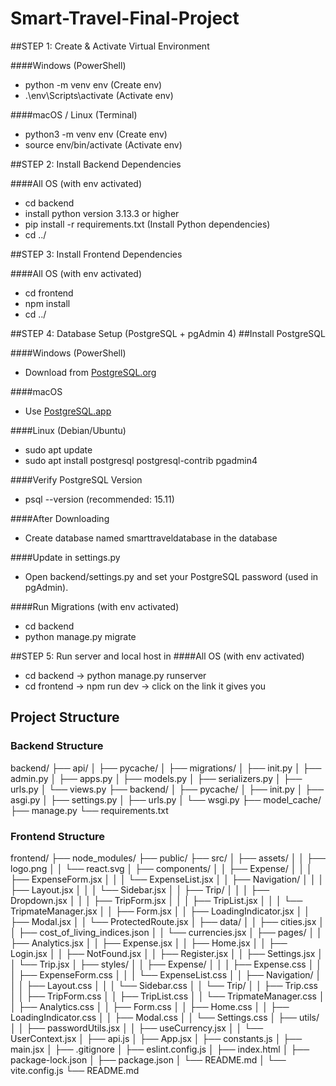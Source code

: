 # Smart-Travel-Final-Project 

##STEP 1: Create & Activate Virtual Environment

####Windows (PowerShell)
- python -m venv env (Create env)            
- .\env\Scripts\activate (Activate env) 

####macOS / Linux (Terminal)
- python3 -m venv env (Create env)            
- source env/bin/activate (Activate env) 

##STEP 2: Install Backend Dependencies

####All OS (with env activated)
- cd backend
- install python version 3.13.3 or higher 
- pip install -r requirements.txt (Install Python dependencies)
- cd ../

##STEP 3: Install Frontend Dependencies

####All OS (with env activated)
- cd frontend
- npm install 
- cd ../

##STEP 4: Database Setup (PostgreSQL + pgAdmin 4)
##Install PostgreSQL

####Windows (PowerShell)
- Download from [PostgreSQL.org ](https://www.postgresql.org/download/windows/)

####macOS 
-  Use [PostgreSQL.app ](https://postgresapp.com)

####Linux (Debian/Ubuntu)
- sudo apt update
- sudo apt install postgresql postgresql-contrib pgadmin4

####Verify PostgreSQL Version
- psql --version (recommended: 15.11)

####After Downloading 
- Create database named smarttraveldatabase in the database

####Update in settings.py
- Open backend/settings.py and set your PostgreSQL password (used in pgAdmin).

####Run Migrations (with env activated)
- cd backend
- python manage.py migrate  

##STEP 5: Run server and local host in
####All OS (with env activated)
- cd backend -> python manage.py runserver
- cd frontend -> npm run dev -> click on the link it gives you 

## Project Structure

### Backend Structure
backend/
├── api/
│ ├── pycache/
│ ├── migrations/
│ ├── init.py
│ ├── admin.py
│ ├── apps.py
│ ├── models.py
│ ├── serializers.py
│ ├── urls.py
│ └── views.py
├── backend/
│ ├── pycache/
│ ├── init.py
│ ├── asgi.py
│ ├── settings.py
│ ├── urls.py
│ └── wsgi.py
├── model_cache/
├── manage.py
└── requirements.txt


### Frontend Structure
frontend/
├── node_modules/
├── public/
├── src/
│ ├── assets/
│ │ ├── logo.png
│ │ └── react.svg
│ ├── components/
│ │ ├── Expense/
│ │ │ ├── ExpenseForm.jsx
│ │ │ └── ExpenseList.jsx
│ │ ├── Navigation/
│ │ │ ├── Layout.jsx
│ │ │ └── Sidebar.jsx
│ │ ├── Trip/
│ │ │ ├── Dropdown.jsx
│ │ │ ├── TripForm.jsx
│ │ │ ├── TripList.jsx
│ │ │ └── TripmateManager.jsx
│ │ ├── Form.jsx
│ │ ├── LoadingIndicator.jsx
│ │ ├── Modal.jsx
│ │ └── ProtectedRoute.jsx
│ ├── data/
│ │ ├── cities.jsx
│ │ ├── cost_of_living_indices.json
│ │ └── currencies.jsx
│ ├── pages/
│ │ ├── Analytics.jsx
│ │ ├── Expense.jsx
│ │ ├── Home.jsx
│ │ ├── Login.jsx
│ │ ├── NotFound.jsx
│ │ ├── Register.jsx
│ │ ├── Settings.jsx
│ │ └── Trip.jsx
│ ├── styles/
│ │ ├── Expense/
│ │ │ ├── Expense.css
│ │ │ ├── ExpenseForm.css
│ │ │ └── ExpenseList.css
│ │ ├── Navigation/
│ │ │ ├── Layout.css
│ │ │ └── Sidebar.css
│ │ └── Trip/
│ │ ├── Trip.css
│ │ ├── TripForm.css
│ │ ├── TripList.css
│ │ └── TripmateManager.css
│ │ ├── Analytics.css
│ │ ├── Form.css
│ │ ├── Home.css
│ │ ├── LoadingIndicator.css
│ │ ├── Modal.css
│ │ └── Settings.css
│ ├── utils/
│ │ ├── passwordUtils.jsx
│ │ ├── useCurrency.jsx
│ │ └── UserContext.jsx
│ ├── api.js
│ ├── App.jsx
│ ├── constants.js
│ ├── main.jsx
│ ├── .gitignore
│ ├── eslint.config.js
│ ├── index.html
│ ├── package-lock.json
│ ├── package.json
│ └── README.md
│ └── vite.config.js
└── README.md